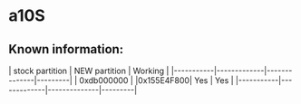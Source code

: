 # a10S
## Known information:
| stock partition | NEW partition | Working |
|-----------|-------------|--------------|---------|
| 0xdb000000 | |0x155E4F800| Yes | Yes |
|-----------|-------------|--------------|---------|
